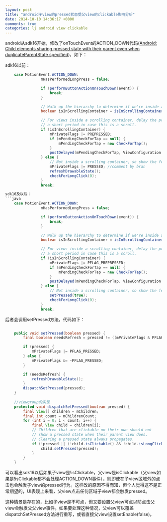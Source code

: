 ```yaml
---
layout: post
title: "android子view的pressed状态受父view的clickable影响分析"
date: 2014-10-10 14:36:17 +0800
comments: true
categories: lj android view clickable
---
```

android从sdk16开始，修改了onTouchEvent的ACTION_DOWN代码([Android: Child elements sharing pressed state with their parent even when duplicateParentState specified][1])，如下：

sdk16以前：
```java
	case MotionEvent.ACTION_DOWN:
                mHasPerformedLongPress = false;

                if (performButtonActionOnTouchDown(event)) {
                    break;
                }

                // Walk up the hierarchy to determine if we're inside a scrolling container.
                boolean isInScrollingContainer = isInScrollingContainer();

                // For views inside a scrolling container, delay the pressed feedback for
                // a short period in case this is a scroll.
                if (isInScrollingContainer) {
                    mPrivateFlags |= PREPRESSED;
                    if (mPendingCheckForTap == null) {
                        mPendingCheckForTap = new CheckForTap();
                    }
                    postDelayed(mPendingCheckForTap, ViewConfiguration.getTapTimeout());
                } else {
                    // Not inside a scrolling container, so show the feedback right away
                    mPrivateFlags |= PRESSED; //comment by bran
                    refreshDrawableState();
                    checkForLongClick(0);
                }
                break;

sdk16及以后：
```java
	case MotionEvent.ACTION_DOWN:
                mHasPerformedLongPress = false;

                if (performButtonActionOnTouchDown(event)) {
                    break;
                }

                // Walk up the hierarchy to determine if we're inside a scrolling container.
                boolean isInScrollingContainer = isInScrollingContainer();

                // For views inside a scrolling container, delay the pressed feedback for
                // a short period in case this is a scroll.
                if (isInScrollingContainer) {
                    mPrivateFlags |= PFLAG_PREPRESSED;
                    if (mPendingCheckForTap == null) {
                        mPendingCheckForTap = new CheckForTap();
                    }
                    postDelayed(mPendingCheckForTap, ViewConfiguration.getTapTimeout());
                } else {
                    // Not inside a scrolling container, so show the feedback right away
                    setPressed(true);
                    checkForLongClick(0);
                }
                break;
```

后者会调用setPressed方法，代码如下：
```java

    public void setPressed(boolean pressed) {
        final boolean needsRefresh = pressed != ((mPrivateFlags & PFLAG_PRESSED) == PFLAG_PRESSED);

        if (pressed) {
            mPrivateFlags |= PFLAG_PRESSED;
        } else {
            mPrivateFlags &= ~PFLAG_PRESSED;
        }

        if (needsRefresh) {
            refreshDrawableState();
        }
        dispatchSetPressed(pressed);
    }
    
    //viewgroup的实现
    protected void dispatchSetPressed(boolean pressed) {
        final View[] children = mChildren;
        final int count = mChildrenCount;
        for (int i = 0; i < count; i++) {
            final View child = children[i];
            // Children that are clickable on their own should not
            // show a pressed state when their parent view does.
            // Clearing a pressed state always propagates.
            if (!pressed || (!child.isClickable() && !child.isLongClickable())) {
                child.setPressed(pressed);
            }
        }
    }
```

可以看出sdk16以后如果子view是!isClickable，父view是isClickable（父view如果是!isClickable都不会处理ACTION_DOWN事件），则即使在子view区域外的点击也会触发子view的pressed行为。这样改的原因不得而知，但个人觉得这不是正常期望的，UI表现上来看，父view点击任何区域子view都会触发pressed。

这种情景是存在的，比如子view是不可点，但又要设置父view可点以防点击父view会触发父父view事件。如果要处理这种情况，父view可以覆盖dispatchSetPressed方法进行重写，或者直接父view设置setEnable(false)。



[1]:http://stackoverflow.com/questions/14179431/android-child-view-sharing-pressed-state-from-its-parent-view-in-jelly-bean
